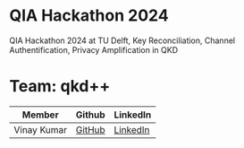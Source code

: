 # QIA Hackathon 2024
QIA Hackathon 2024 at TU Delft, Key Reconciliation, Channel Authentification, Privacy Amplification in QKD

# Team: qkd++
| Member     | Github                             | LinkedIn                                         |
|------------|------------------------------------|--------------------------------------------------|
|Vinay Kumar |[GitHub](https://github.com/vk9696) |[LinkedIn](https://www.linkedin.com/in/imvk9696/) |
